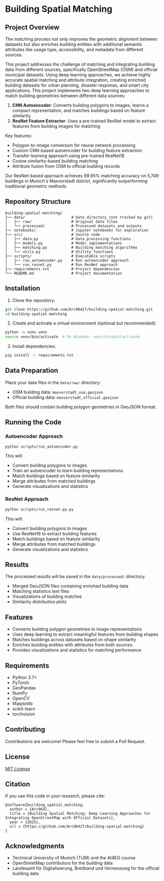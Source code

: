 # Building Spatial Matching

## Project Overview

The matching process not only improves the geometric alignment between datasets but also enriches building entities with additional semantic attributes like usage type, accessibility, and metadata from different sources.

This project addresses the challenge of matching and integrating building data from different sources, specifically OpenStreetMap (OSM) and official municipal datasets. Using deep learning approaches, we achieve highly accurate spatial matching and attribute integration, creating enriched building datasets for urban planning, disaster response, and smart city applications.
This project implements two deep learning approaches to match building geometries between different data sources:
1. **CNN Autoencoder**: Converts building polygons to images, learns a compact representation, and matches buildings based on feature similarity
2. **ResNet Feature Extractor**: Uses a pre-trained ResNet model to extract features from building images for matching
   
Key features:
- Polygon-to-image conversion for neural network processing
- Custom CNN-based autoencoder for building feature extraction
- Transfer learning approach using pre-trained ResNet18
- Cosine similarity-based building matching
- Attribute fusion from OSM to official building records

Our ResNet-based approach achieves 99.95% matching accuracy on 5,749 buildings in Munich's Maxvorstadt district, significantly outperforming traditional geometric methods.

## Repository Structure

```
building-spatial-matching/
├── data/                     # Data directory (not tracked by git)
│   ├── raw/                  # Original data files
│   └── processed/            # Processed datasets and outputs
├── notebooks/                # Jupyter notebooks for exploration 
├── src/                      # Source code
│   ├── data.py               # Data processing functions
│   ├── models.py             # Model implementations
│   ├── matching.py           # Building matching algorithms
│   └── utils.py              # Utility functions
├── scripts/                  # Executable scripts
│   ├── run_autoencoder.py    # Run autoencoder approach
│   └── run_resnet.py         # Run ResNet approach
├── requirements.txt          # Project dependencies
└── README.md                 # Project documentation
```

## Installation

1. Clone the repository:
```bash
git clone https://github.com/Arc96427/building-spatial-matching.git
cd building-spatial-matching
```

2. Create and activate a virtual environment (optional but recommended):
```bash
python -m venv venv
source venv/bin/activate  # On Windows: venv\Scripts\activate
```

3. Install dependencies:
```bash
pip install -r requirements.txt
```

## Data Preparation

Place your data files in the `data/raw/` directory:
- OSM building data: `maxvorstadt_osm.geojson`
- Official building data: `maxvorstadt_official.geojson`

Both files should contain building polygon geometries in GeoJSON format.

## Running the Code

### Autoencoder Approach

```bash
python scripts/run_autoencoder.py
```

This will:
- Convert building polygons to images
- Train an autoencoder to learn building representations
- Match buildings based on feature similarity
- Merge attributes from matched buildings
- Generate visualizations and statistics

### ResNet Approach

```bash
python scripts/run_resnet.py.py
```

This will:
- Convert building polygons to images
- Use ResNet18 to extract building features
- Match buildings based on feature similarity
- Merge attributes from matched buildings
- Generate visualizations and statistics

## Results

The processed results will be saved in the `data/processed/` directory:
- Merged GeoJSON files containing enriched building data
- Matching statistics text files
- Visualizations of building matches
- Similarity distribution plots

## Features

- Converts building polygon geometries to image representations
- Uses deep learning to extract meaningful features from building shapes
- Matches buildings across datasets based on shape similarity
- Enriches building entities with attributes from both sources
- Provides visualizations and statistics for matching performance

## Requirements

- Python 3.7+
- PyTorch
- GeoPandas
- NumPy
- OpenCV
- Matplotlib
- scikit-learn
- torchvision


## Contributing

Contributions are welcome! Please feel free to submit a Pull Request.

## License

[MIT License](LICENSE)

## Citation

If you use this code in your research, please cite:

```
@software{building_spatial_matching,
  author = {Arc964},
  title = {Building Spatial Matching: Deep Learning Approaches for Integrating OpenStreetMap with Official Datasets},
  year = {2025},
  url = {https://github.com/Arc96427/building-spatial-matching}
}
```

## Acknowledgments

- Technical University of Munich (TUM) and the AI4EO course
- OpenStreetMap contributors for the building data
- Landesamt für Digitalisierung, Breitband und Vermessung for the official building data
